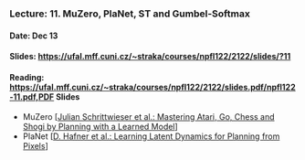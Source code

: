### Lecture: 11. MuZero, PlaNet, ST and Gumbel-Softmax
#### Date: Dec 13
#### Slides: https://ufal.mff.cuni.cz/~straka/courses/npfl122/2122/slides/?11
#### Reading: https://ufal.mff.cuni.cz/~straka/courses/npfl122/2122/slides.pdf/npfl122-11.pdf,PDF Slides

- MuZero [[Julian Schrittwieser et al.: Mastering Atari, Go, Chess and Shogi by Planning with a Learned Model](https://arxiv.org/abs/1911.08265)]
- PlaNet [[D. Hafner et al.: Learning Latent Dynamics for Planning from Pixels](https://arxiv.org/abs/1811.04551)]
